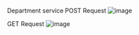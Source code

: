 Department service
POST Request
![image](https://github.com/user-attachments/assets/97310518-99be-49be-a35c-ae8e679c98f4)

GET Request
![image](https://github.com/user-attachments/assets/6551b0f4-ddbb-4557-83e3-c1a8d27da1e7)
